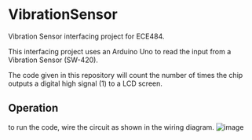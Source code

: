 # VibrationSensor
Vibration Sensor interfacing project for ECE484.

This interfacing project uses an Arduino Uno to read the input from a Vibration Sensor (SW-420).

The code given in this repository will count the number of times the chip outputs a digital high signal (1) to a LCD screen.

## Operation
to run the code, wire the circuit as shown in the wiring diagram.
![image](https://github.com/eicherbe/VibrationSensor/assets/117787740/04058c4a-0d9e-4bb8-905b-b64b7d3837db)
